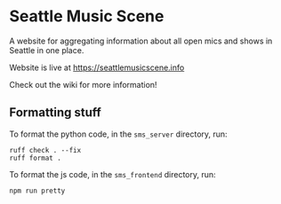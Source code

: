 # Seattle Music Scene

A website for aggregating information about all open mics and shows in Seattle
in one place.

Website is live at https://seattlemusicscene.info

Check out the wiki for more information!

## Formatting stuff

To format the python code, in the `sms_server` directory, run:

```
ruff check . --fix
ruff format .
```

To format the js code, in the `sms_frontend` directory, run:

```
npm run pretty
```
